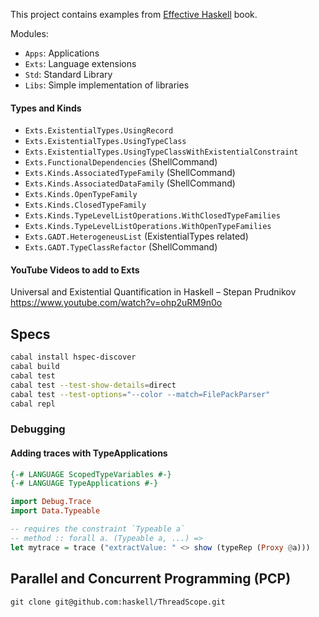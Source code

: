 This project contains examples from [Effective Haskell][1] book.

Modules:
- `Apps`: Applications
- `Exts`: Language extensions
- `Std`: Standard Library
- `Libs`: Simple implementation of libraries

#### Types and Kinds
- `Exts.ExistentialTypes.UsingRecord`
- `Exts.ExistentialTypes.UsingTypeClass`
- `Exts.ExistentialTypes.UsingTypeClassWithExistentialConstraint`
- `Exts.FunctionalDependencies` (ShellCommand)
- `Exts.Kinds.AssociatedTypeFamily` (ShellCommand)
- `Exts.Kinds.AssociatedDataFamily` (ShellCommand)
- `Exts.Kinds.OpenTypeFamily`
- `Exts.Kinds.ClosedTypeFamily`
- `Exts.Kinds.TypeLevelListOperations.WithClosedTypeFamilies`
- `Exts.Kinds.TypeLevelListOperations.WithOpenTypeFamilies`
- `Exts.GADT.HeterogeneusList` (ExistentialTypes related)
- `Exts.GADT.TypeClassRefactor` (ShellCommand)


#### YouTube Videos to add to Exts

Universal and Existential Quantification in Haskell – Stepan Prudnikov
https://www.youtube.com/watch?v=ohp2uRM9n0o

## Specs

```bash
cabal install hspec-discover
cabal build
cabal test
cabal test --test-show-details=direct
cabal test --test-options="--color --match=FilePackParser"
cabal repl
```

### Debugging

#### Adding traces with TypeApplications

```haskell
{-# LANGUAGE ScopedTypeVariables #-}
{-# LANGUAGE TypeApplications #-}

import Debug.Trace
import Data.Typeable

-- requires the constraint `Typeable a`
-- method :: forall a. (Typeable a, ...) =>
let mytrace = trace ("extractValue: " <> show (typeRep (Proxy @a)))
```

## Parallel and Concurrent Programming (PCP)

```
git clone git@github.com:haskell/ThreadScope.git
```

[1]: https://www.pragprog.com/titles/rshaskell/effective-haskell/
